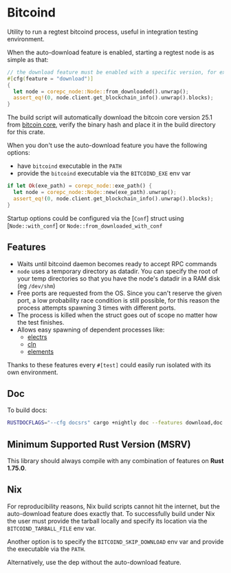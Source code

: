 # Bitcoind

Utility to run a regtest bitcoind process, useful in integration testing environment.

When the auto-download feature is enabled, starting a regtest node is as simple as that:

```rust
// the download feature must be enabled with a specific version, for example `25_1` or `24_0_1`
#[cfg(feature = "download")]
{
  let node = corepc_node::Node::from_downloaded().unwrap();
  assert_eq!(0, node.client.get_blockchain_info().unwrap().blocks);
}
```

The build script will automatically download the bitcoin core version 25.1 from [bitcoin core](https://bitcoincore.org),
verify the binary hash and place it in the build directory for this crate.

When you don't use the auto-download feature you have the following options:

* have `bitcoind` executable in the `PATH`
* provide the `bitcoind` executable via the `BITCOIND_EXE` env var

```rust
if let Ok(exe_path) = corepc_node::exe_path() {
  let node = corepc_node::Node::new(exe_path).unwrap();
  assert_eq!(0, node.client.get_blockchain_info().unwrap().blocks);
}
```

Startup options could be configured via the [`Conf`] struct using [`Node::with_conf`] or
`Node::from_downloaded_with_conf`

## Features

  * Waits until bitcoind daemon becomes ready to accept RPC commands
  * `node` uses a temporary directory as datadir. You can specify the root of your temp
    directories so that you have the node's datadir in a RAM disk (eg `/dev/shm`)
  * Free ports are requested from the OS. Since you can't reserve the given port, a low probability
    race condition is still possible, for this reason the process attempts spawning 3 times with
    different ports.
  * The process is killed when the struct goes out of scope no matter how the test finishes.
  * Allows easy spawning of dependent processes like:
    - [electrs](https://github.com/RCasatta/electrsd)
    - [cln](https://github.com/RCasatta/lightningd)
    - [elements](https://github.com/RCasatta/elementsd)

Thanks to these features every `#[test]` could easily run isolated with its own environment.

## Doc

To build docs:

```sh
RUSTDOCFLAGS="--cfg docsrs" cargo +nightly doc --features download,doc --open
```

## Minimum Supported Rust Version (MSRV)

This library should always compile with any combination of features on **Rust 1.75.0**.

## Nix

For reproducibility reasons, Nix build scripts cannot hit the internet, but the auto-download
feature does exactly that. To successfully build under Nix the user must provide the tarball locally
and specify its location via the `BITCOIND_TARBALL_FILE` env var.

Another option is to specify the `BITCOIND_SKIP_DOWNLOAD` env var and provide the executable via the
`PATH`.

Alternatively, use the dep without the auto-download feature.
